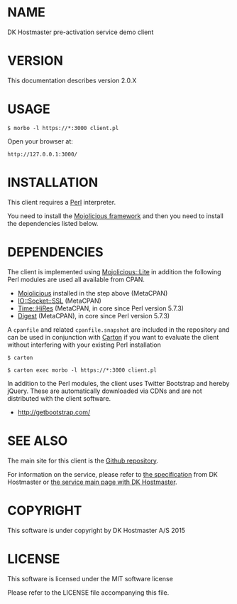 # NAME

DK Hostmaster pre-activation service demo client

# VERSION

This documentation describes version 2.0.X

# USAGE

    $ morbo -l https://*:3000 client.pl

Open your browser at:

    http://127.0.0.1:3000/

# INSTALLATION

This client requires a [Perl](http://en.wikipedia.org/wiki/Perl) interpreter.

You need to install the [Mojolicious framework](http://mojolicio.us/) and then you need to install the dependencies listed below.

# DEPENDENCIES

The client is implemented using [Mojolicious::Lite](https://metacpan.org/pod/Mojolicious::Lite) in addition the following Perl modules are used all available from CPAN.

- [Mojolicious](https://metacpan.org/pod/Mojolicious) installed in the step above (MetaCPAN)
- [IO::Socket::SSL](https://metacpan.org/pod/IO::Socket::SSL) (MetaCPAN)
- [Time::HiRes](https://metacpan.org/pod/Time::HiRes) (MetaCPAN, in core since Perl version 5.7.3)
- [Digest](https://metacpan.org/pod/Digest) (MetaCPAN), in core since Perl version 5.7.3)

A `cpanfile` and related `cpanfile.snapshot` are included in the repository and can be used in conjunction with [Carton](https://metacpan.org/pod/Carton) if you want to evaluate the client without interfering with your existing Perl installation

```
$ carton

$ carton exec morbo -l https://*:3000 client.pl
```

In addition to the Perl modules, the client uses Twitter Bootstrap and hereby jQuery. These are automatically downloaded via CDNs and are not distributed with the client software.

- http://getbootstrap.com/

# SEE ALSO

The main site for this client is the [Github repository](https://github.com/DK-Hostmaster/preact-demo-client-mojolicious).

For information on the service, please refer to [the specification](https://github.com/DK-Hostmaster/preactivation-service-specification) from DK Hostmaster or [the service main page with DK Hostmaster](https://www.dk-hostmaster.dk/english/technical-administration/tech-notes/pre-activation/).

# COPYRIGHT

This software is under copyright by DK Hostmaster A/S 2015

# LICENSE

This software is licensed under the MIT software license

Please refer to the LICENSE file accompanying this file.
